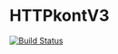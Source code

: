 # HTTPkontV3

[![Build Status](https://travis-ci.com/Assassinduck/HTTPkontV3.svg?branch=master)](https://travis-ci.com/Assassinduck/HTTPkontV3)
